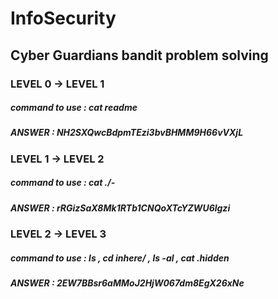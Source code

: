 # InfoSecurity
## Cyber Guardians bandit problem solving

### LEVEL 0 -> LEVEL  1

##### command to use : cat readme
##### ANSWER : NH2SXQwcBdpmTEzi3bvBHMM9H66vVXjL

### LEVEL 1 -> LEVEL 2

##### command to use : cat ./-
##### ANSWER : rRGizSaX8Mk1RTb1CNQoXTcYZWU6lgzi

### LEVEL 2 -> LEVEL 3

##### command to use : ls , cd inhere/ , ls -al , cat .hidden
##### ANSWER : 2EW7BBsr6aMMoJ2HjW067dm8EgX26xNe

